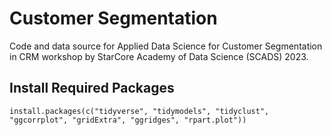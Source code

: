# Customer Segmentation 
Code and data source for Applied Data Science for Customer Segmentation in CRM workshop by StarCore Academy of Data Science (SCADS) 2023.

## Install Required Packages

```
install.packages(c("tidyverse", "tidymodels", "tidyclust", "ggcorrplot", "gridExtra", "ggridges", "rpart.plot"))
```
